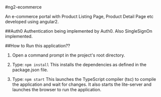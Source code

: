 #ng2-ecommerce

An e-commerce portal with Product Listing Page, Product Detail Page etc developed using angular2.

##Auth0
Authentication being implemented by Auth0. Also SingleSignOn implemented.

##How to Run this application??

1) Open a command prompt in the project's root directory.

2) Type: `npm install`
    This installs the dependencies as defined in the package.json file.
    
3) Type: `npm start`
    This launches the TypeScript compiler (tsc) to compile the application and wait for changes. 
    It also starts the lite-server and launches the browser to run the application.
